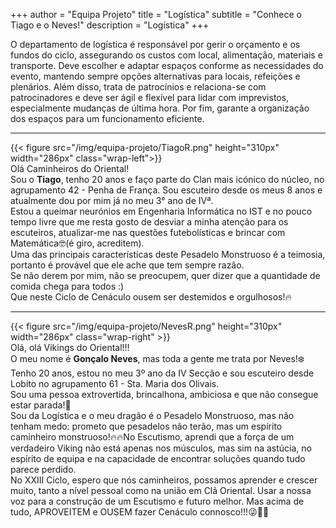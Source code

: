 +++
author = "Equipa Projeto"
title = "Logística"
subtitle = "Conhece o Tiago e o Neves!"
description = "Logística"
+++

O departamento de logística é responsável por gerir o orçamento e os fundos do ciclo, assegurando os custos com local, alimentação, materiais e transporte. Deve escolher e adaptar espaços conforme as necessidades do evento, mantendo sempre opções alternativas para locais, refeições e plenários. Além disso, trata de patrocínios e relaciona-se com patrocinadores e deve ser ágil e flexível para lidar com imprevistos, especialmente mudanças de última hora. Por fim, garante a organização dos espaços para um funcionamento eficiente.

---

<!--more-->

{{< figure src="/img/equipa-projeto/TiagoR.png" height="310px" width="286px" class="wrap-left">}}
​  
Olá Caminheiros do Oriental! \
Sou o **Tiago**, tenho 20 anos e faço parte do Clan mais icónico do núcleo, no agrupamento 42 - Penha de França.
Sou escuteiro desde os meus 8 anos e atualmente dou por mim já no meu 3° ano de IVª. \
Estou a queimar neurónios em Engenharia Informática no IST e no pouco tempo livre que me resta gosto de desviar a minha atenção para os escuteiros, atualizar-me nas questões futebolísticas e brincar com Matemática🤓(é giro, acreditem). \
Uma das principais características deste Pesadelo Monstruoso é a teimosia, portanto é provável que ele ache que tem sempre razão. \
Se não derem por mim, não se preocupem, quer dizer que a quantidade de comida chega para todos :) \
Que neste Ciclo de Cenáculo ousem ser destemidos e orgulhosos!🔥

---

{{< figure src="/img/equipa-projeto/NevesR.png" height="310px" width="286px" class="wrap-right" >}}
​  
Olá, olá Vikings do Oriental!!! \
O meu nome é **Gonçalo Neves**, mas toda a gente me trata por Neves!❄️ \
Tenho 20 anos, estou no meu 3º ano da IV Secção e sou escuteiro desde Lobito no agrupamento 61 - Sta. Maria dos Olivais. \
Sou uma pessoa extrovertida, brincalhona, ambiciosa e que não consegue estar parada!🫣 \
Sou da Logística e o meu dragão é o Pesadelo Monstruoso, mas não tenham medo: prometo que pesadelos não terão, mas um espírito caminheiro monstruoso!🔥🔥No Escutismo, aprendi que a força de um verdadeiro Viking não está apenas nos músculos, mas sim na astúcia, no espírito de equipa e na capacidade de encontrar soluções quando tudo parece perdido. \
No XXIII Ciclo, espero que nós caminheiros, possamos aprender e crescer muito, tanto a nível pessoal como na união em Clã Oriental. Usar a nossa voz para a construção de um Escutismo e futuro melhor. Mas acima de tudo, APROVEITEM e OUSEM fazer Cenáculo connosco!!!😜🫶🏻

​
